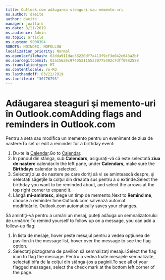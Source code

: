 ```yaml
---
title: Outlook.com adăugarea steaguri sau memento-uri
ms.author: daeite
author: daeite
manager: joallard
ms.date: 3/21/2019
ms.audience: Admin
ms.topic: article
ms.custom: 9000304
ROBOTS: NOINDEX, NOFOLLOW
localization_priority: Normal
ms.openlocfilehash: 62dda911dac38220df7a413f9cf3e042c643a2bf
ms.sourcegitcommit: 03a156a9c9740521155a30775492c7dff0982588
ms.translationtype: MT
ms.contentlocale: ro-RO
ms.lasthandoff: 03/22/2019
ms.locfileid: "30776793"
---
```

# <a name="adding-flags-and-reminders-in-outlookcom"></a><span data-ttu-id="f5cbd-102">Adăugarea steaguri şi memento-uri în Outlook.com</span><span class="sxs-lookup"><span data-stu-id="f5cbd-102">Adding flags and reminders in Outlook.com</span></span>

<span data-ttu-id="f5cbd-103">Pentru a seta sau modifica un memento pentru un eveniment de ziua de nastere:</span><span class="sxs-lookup"><span data-stu-id="f5cbd-103">To set or edit a reminder for a birthday event:</span></span>

1. <span data-ttu-id="f5cbd-104">Du-te la [Calendar](https://outlook.live.com/calendar/).</span><span class="sxs-lookup"><span data-stu-id="f5cbd-104">Go to [Calendar](https://outlook.live.com/calendar/).</span></span>
1. <span data-ttu-id="f5cbd-105">În panoul din stânga, sub **Calendars**, asiguraţi-vă că este selectată **ziua de naştere** calendar.</span><span class="sxs-lookup"><span data-stu-id="f5cbd-105">In the left pane, under **Calendars**, make sure the **Birthdays** calendar is selected.</span></span>
1. <span data-ttu-id="f5cbd-106">Selectaţi ziua de nastere pe care doriţi să vi se amintească despre, şi selectaţi săgeţile la colţul din dreapta sus pentru a o extinde.</span><span class="sxs-lookup"><span data-stu-id="f5cbd-106">Select the birthday you want to be reminded about, and select the arrows at the top right corner to expand it.</span></span>
1. <span data-ttu-id="f5cbd-107">Lângă **mi-amintesc**, alege un timp de memento.</span><span class="sxs-lookup"><span data-stu-id="f5cbd-107">Next to **Remind me**, choose a reminder time.</span></span><span data-ttu-id="f5cbd-108">Outlook.com salvează automat modificările.</span><span class="sxs-lookup"><span data-stu-id="f5cbd-108"> Outlook.com automatically saves your changes.</span></span>

<span data-ttu-id="f5cbd-109">Să amintiţi-vă pentru a urmări un mesaj, puteţi adăuga un semnalizatorului de urmărire:</span><span class="sxs-lookup"><span data-stu-id="f5cbd-109">To remind yourself to follow up on a message, you can add a follow-up flag:</span></span>

1. <span data-ttu-id="f5cbd-110">În lista de mesaje, hover peste mesajul pentru a vedea opţiunea de pavilion.</span><span class="sxs-lookup"><span data-stu-id="f5cbd-110">In the message list, hover over the message to see the flag option.</span></span>
1. <span data-ttu-id="f5cbd-111">Selectaţi pictograma de pavilion să semnalizaţi mesajul.</span><span class="sxs-lookup"><span data-stu-id="f5cbd-111">Select the flag icon to flag the message.</span></span> <span data-ttu-id="f5cbd-112">Pentru a vedea toate mesajele semnalizate, selectaţi bifa de la colţul din stânga-jos a paginii.</span><span class="sxs-lookup"><span data-stu-id="f5cbd-112">To see all of your flagged messages, select the check mark at the bottom left corner of the page.</span></span>